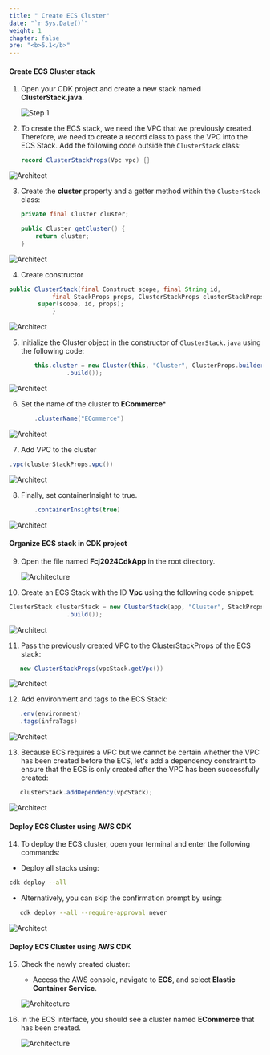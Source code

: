 ```yaml
---
title: " Create ECS Cluster"
date: "`r Sys.Date()`"
weight: 1
chapter: false
pre: "<b>5.1</b>"
---
```


#### Create ECS Cluster stack

1. Open your CDK project and create a new stack named **ClusterStack.java**.

   ![Step 1](/images/5/ecsCLuster/01.png?featherlight=false&width=60pc)

2. To create the ECS stack, we need the VPC that we previously created. Therefore, we need to create a record class to pass the VPC into the ECS Stack. Add the following code outside the `ClusterStack` class:

   ```java
   record ClusterStackProps(Vpc vpc) {}
   ```
![Architect](/images/5/ecsCLuster/02.png?featherlight=false&width=60pc)

3. Create the **cluster** property and a getter method within the `ClusterStack` class:

   ```java
   private final Cluster cluster;

   public Cluster getCluster() {
       return cluster;
   }
   ```
![Architect](/images/5/ecsCLuster/03.png?featherlight=false&width=60pc)

4. Create constructor 

```java
public ClusterStack(final Construct scope, final String id,
            final StackProps props, ClusterStackProps clusterStackProps) {
        super(scope, id, props);
            }
```

![Architect](/images/5/ecsCLuster/04.png?featherlight=false&width=60pc)

5.  Initialize the Cluster object in the constructor of `ClusterStack.java` using the following code:

```java
       this.cluster = new Cluster(this, "Cluster", ClusterProps.builder()
                .build());
```

![Architect](/images/5/ecsCLuster/05.png?featherlight=false&width=60pc)

6. Set the name of the cluster to **ECommerce*** 
```java
       .clusterName("ECommerce")
```

![Architect](/images/5/ecsCLuster/06.png?featherlight=false&width=60pc)

7. Add VPC to the cluster

 ```java
.vpc(clusterStackProps.vpc())
```
![Architect](/images/5/ecsCLuster/07.png?featherlight=false&width=60pc)

8. Finally, set containerInsight to true.

```java
       .containerInsights(true)
```

![Architect](/images/5/ecsCLuster/08.png?featherlight=false&width=60pc)

#### Organize ECS stack in CDK project

9. Open the file named **Fcj2024CdkApp** in the root directory.

   ![Architecture](/images/5/ecsCLuster/09.png?featherlight=false&width=60pc)

10. Create an ECS Stack with the ID **Vpc** using the following code snippet:
   ```java
   ClusterStack clusterStack = new ClusterStack(app, "Cluster", StackProps.builder()
                   .build());
   ````
![Architect](/images/5/ecsCLuster/10.png?featherlight=false&width=60pc)

11. Pass the previously created VPC to the ClusterStackProps of the ECS stack:

```java
   new ClusterStackProps(vpcStack.getVpc())
```
![Architect](/images/5/ecsCLuster/11.png?featherlight=false&width=60pc)

12. Add environment and tags to the ECS Stack:

```java
   .env(environment)
   .tags(infraTags)
```

![Architect](/images/5/ecsCLuster/12.png?featherlight=false&width=60pc)

13. Because ECS requires a VPC but we cannot be certain whether the VPC has been created before the ECS, let's add a dependency constraint to ensure that the ECS is only created after the VPC has been successfully created:

```java
   clusterStack.addDependency(vpcStack);
```

![Architect](/images/5/ecsCLuster/13.png?featherlight=false&width=60pc)

#### Deploy ECS Cluster using AWS CDK

14. To deploy the ECS cluster, open your terminal and enter the following commands:

+ Deploy all stacks using:

```bash
cdk deploy --all
```

+ Alternatively, you can skip the confirmation prompt by using:
 
```bash
   cdk deploy --all --require-approval never
```

![Architect](/images/5/ecsCLuster/14.png?featherlight=false&width=60pc)

#### Deploy ECS Cluster using AWS CDK

15. Check the newly created cluster:

    + Access the AWS console, navigate to **ECS**, and select **Elastic Container Service**.

    ![Architecture](/images/5/ecsCLuster/15.png?featherlight=false&width=60pc)

16. In the ECS interface, you should see a cluster named **ECommerce** that has been created.

    ![Architecture](/images/5/ecsCLuster/16.png?featherlight=false&width=60pc)
